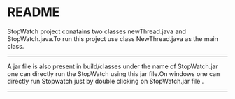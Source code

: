 <html>
<body>
<h1>README</h1>

StopWatch project conatains two classes newThread.java and
StopWatch.java.To run this project use class NewThread.java
as the main class.

----------------------------------------------------------------

A jar file is also present in build/classes under the name of 
StopWatch.jar one can directly run the StopWatch using this jar 
file.On windows one can directly run Stopwatch just by double
clicking on StopWatch.jar file .

----------------------------------------------------------------
